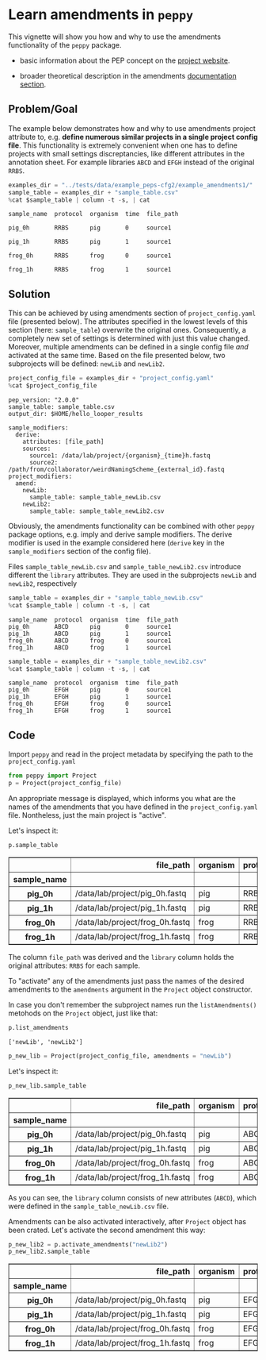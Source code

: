 # Learn amendments in `peppy`

This vignette will show you how and why to use the amendments functionality of the `peppy` package. 

 - basic information about the PEP concept on the [project website](http://pep.databio.org/en/2.0.0/).

 - broader theoretical description in the amendments [documentation section](http://pep.databio.org/en/2.0.0/specification/#project-attribute-amendments).


## Problem/Goal

The example below demonstrates how and why to use amendments project attribute to, e.g. **define numerous similar projects in a single project config file**. This functionality is extremely convenient when one has to define projects with small settings discreptancies, like different attributes in the annotation sheet. For example libraries `ABCD` and `EFGH` instead of the original `RRBS`.


```python
examples_dir = "../tests/data/example_peps-cfg2/example_amendments1/"
sample_table = examples_dir + "sample_table.csv"
%cat $sample_table | column -t -s, | cat
```

    sample_name  protocol  organism  time  file_path
    pig_0h       RRBS      pig       0     source1
    pig_1h       RRBS      pig       1     source1
    frog_0h      RRBS      frog      0     source1
    frog_1h      RRBS      frog      1     source1


## Solution

This can be achieved by using amendments section of `project_config.yaml` file (presented below). The attributes specified in the lowest levels of this section (here: `sample_table`) overwrite the original ones. Consequently, a completely new set of settings is determined with just this value changed. Moreover, multiple amendments can be defined in a single config file *and* activated at the same time. Based on the file presented below, two subprojects will be defined: `newLib` and `newLib2`.


```python
project_config_file = examples_dir + "project_config.yaml"
%cat $project_config_file
```

    pep_version: "2.0.0"
    sample_table: sample_table.csv
    output_dir: $HOME/hello_looper_results
    
    sample_modifiers:
      derive:
        attributes: [file_path]
        sources:
          source1: /data/lab/project/{organism}_{time}h.fastq
          source2: /path/from/collaborator/weirdNamingScheme_{external_id}.fastq
    project_modifiers:
      amend:
        newLib:
          sample_table: sample_table_newLib.csv
        newLib2:
          sample_table: sample_table_newLib2.csv


Obviously, the amendments functionality can be combined with other `peppy` package options, e.g. imply and derive sample modifiers. The derive modifier is used in the example considered here (`derive` key in the `sample_modifiers` section of the config file).


Files `sample_table_newLib.csv` and `sample_table_newLib2.csv` introduce different the `library` attributes. They are used in the subprojects `newLib` and `newLib2`, respectively


```python
sample_table = examples_dir + "sample_table_newLib.csv"
%cat $sample_table | column -t -s, | cat
```

    sample_name  protocol  organism  time  file_path
    pig_0h       ABCD      pig       0     source1
    pig_1h       ABCD      pig       1     source1
    frog_0h      ABCD      frog      0     source1
    frog_1h      ABCD      frog      1     source1



```python
sample_table = examples_dir + "sample_table_newLib2.csv"
%cat $sample_table | column -t -s, | cat
```

    sample_name  protocol  organism  time  file_path
    pig_0h       EFGH      pig       0     source1
    pig_1h       EFGH      pig       1     source1
    frog_0h      EFGH      frog      0     source1
    frog_1h      EFGH      frog      1     source1


## Code

Import `peppy` and read in the project metadata by specifying the path to the `project_config.yaml`


```python
from peppy import Project
p = Project(project_config_file)
```

An appropriate message is displayed, which informs you what are the names of the amendments that you have defined in the `project_config.yaml` file. Nontheless, just the main project is "active".

Let's inspect it:


```python
p.sample_table
```




<div>
<style scoped>
    .dataframe tbody tr th:only-of-type {
        vertical-align: middle;
    }

    .dataframe tbody tr th {
        vertical-align: top;
    }

    .dataframe thead th {
        text-align: right;
    }
</style>
<table border="1" class="dataframe">
  <thead>
    <tr style="text-align: right;">
      <th></th>
      <th>file_path</th>
      <th>organism</th>
      <th>protocol</th>
      <th>sample_name</th>
      <th>time</th>
    </tr>
    <tr>
      <th>sample_name</th>
      <th></th>
      <th></th>
      <th></th>
      <th></th>
      <th></th>
    </tr>
  </thead>
  <tbody>
    <tr>
      <th>pig_0h</th>
      <td>/data/lab/project/pig_0h.fastq</td>
      <td>pig</td>
      <td>RRBS</td>
      <td>pig_0h</td>
      <td>0</td>
    </tr>
    <tr>
      <th>pig_1h</th>
      <td>/data/lab/project/pig_1h.fastq</td>
      <td>pig</td>
      <td>RRBS</td>
      <td>pig_1h</td>
      <td>1</td>
    </tr>
    <tr>
      <th>frog_0h</th>
      <td>/data/lab/project/frog_0h.fastq</td>
      <td>frog</td>
      <td>RRBS</td>
      <td>frog_0h</td>
      <td>0</td>
    </tr>
    <tr>
      <th>frog_1h</th>
      <td>/data/lab/project/frog_1h.fastq</td>
      <td>frog</td>
      <td>RRBS</td>
      <td>frog_1h</td>
      <td>1</td>
    </tr>
  </tbody>
</table>
</div>



The column `file_path` was derived and the `library` column holds the original attributes: `RRBS` for each sample.

To "activate" any of the amendments just pass the names of the desired amendments to the `amendments` argument in the `Project` object constructor. 

In case you don't remember the subproject names run the `listAmendments()` metohods on the `Project` object, just like that:


```python
p.list_amendments
```




    ['newLib', 'newLib2']




```python
p_new_lib = Project(project_config_file, amendments = "newLib")
```

Let's inspect it:


```python
p_new_lib.sample_table
```




<div>
<style scoped>
    .dataframe tbody tr th:only-of-type {
        vertical-align: middle;
    }

    .dataframe tbody tr th {
        vertical-align: top;
    }

    .dataframe thead th {
        text-align: right;
    }
</style>
<table border="1" class="dataframe">
  <thead>
    <tr style="text-align: right;">
      <th></th>
      <th>file_path</th>
      <th>organism</th>
      <th>protocol</th>
      <th>sample_name</th>
      <th>time</th>
    </tr>
    <tr>
      <th>sample_name</th>
      <th></th>
      <th></th>
      <th></th>
      <th></th>
      <th></th>
    </tr>
  </thead>
  <tbody>
    <tr>
      <th>pig_0h</th>
      <td>/data/lab/project/pig_0h.fastq</td>
      <td>pig</td>
      <td>ABCD</td>
      <td>pig_0h</td>
      <td>0</td>
    </tr>
    <tr>
      <th>pig_1h</th>
      <td>/data/lab/project/pig_1h.fastq</td>
      <td>pig</td>
      <td>ABCD</td>
      <td>pig_1h</td>
      <td>1</td>
    </tr>
    <tr>
      <th>frog_0h</th>
      <td>/data/lab/project/frog_0h.fastq</td>
      <td>frog</td>
      <td>ABCD</td>
      <td>frog_0h</td>
      <td>0</td>
    </tr>
    <tr>
      <th>frog_1h</th>
      <td>/data/lab/project/frog_1h.fastq</td>
      <td>frog</td>
      <td>ABCD</td>
      <td>frog_1h</td>
      <td>1</td>
    </tr>
  </tbody>
</table>
</div>



As you can see, the `library` column consists of new attributes (`ABCD`), which were defined in the `sample_table_newLib.csv` file.

Amendments can be also activated interactively, after `Project` object has been crated. Let's activate the second amendment this way:


```python
p_new_lib2 = p.activate_amendments("newLib2")
p_new_lib2.sample_table
```




<div>
<style scoped>
    .dataframe tbody tr th:only-of-type {
        vertical-align: middle;
    }

    .dataframe tbody tr th {
        vertical-align: top;
    }

    .dataframe thead th {
        text-align: right;
    }
</style>
<table border="1" class="dataframe">
  <thead>
    <tr style="text-align: right;">
      <th></th>
      <th>file_path</th>
      <th>organism</th>
      <th>protocol</th>
      <th>sample_name</th>
      <th>time</th>
    </tr>
    <tr>
      <th>sample_name</th>
      <th></th>
      <th></th>
      <th></th>
      <th></th>
      <th></th>
    </tr>
  </thead>
  <tbody>
    <tr>
      <th>pig_0h</th>
      <td>/data/lab/project/pig_0h.fastq</td>
      <td>pig</td>
      <td>EFGH</td>
      <td>pig_0h</td>
      <td>0</td>
    </tr>
    <tr>
      <th>pig_1h</th>
      <td>/data/lab/project/pig_1h.fastq</td>
      <td>pig</td>
      <td>EFGH</td>
      <td>pig_1h</td>
      <td>1</td>
    </tr>
    <tr>
      <th>frog_0h</th>
      <td>/data/lab/project/frog_0h.fastq</td>
      <td>frog</td>
      <td>EFGH</td>
      <td>frog_0h</td>
      <td>0</td>
    </tr>
    <tr>
      <th>frog_1h</th>
      <td>/data/lab/project/frog_1h.fastq</td>
      <td>frog</td>
      <td>EFGH</td>
      <td>frog_1h</td>
      <td>1</td>
    </tr>
  </tbody>
</table>
</div>


